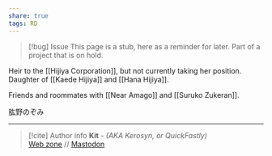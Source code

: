 ```yaml
---
share: true
tags: RD
---
```

> [!bug] Issue
> This page is a stub, here as a reminder for later. Part of a project that is on hold.

Heir to the [[Hijiya Corporation]], but not currently taking her position. Daughter of [[Kaede Hijiya]] and [[Hana Hijiya]].

Friends and roommates with [[Near Amago]] and [[Suruko Zukeran]].

肱野のぞみ

-----
> [!cite] Author info
> **Kit** - *(AKA Kerosyn, or QuickFastly)*\
> [Web zone](https://kitabe.link) // [Mastodon](https://social.tripulse.net/@kit)